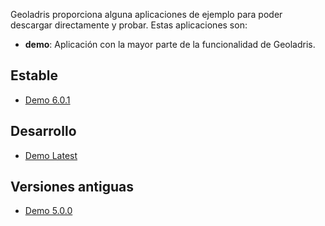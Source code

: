 Geoladris proporciona alguna aplicaciones de ejemplo para poder descargar directamente y probar. Estas aplicaciones son:

* **demo**: Aplicación con la mayor parte de la funcionalidad de Geoladris.

## Estable

* [Demo 6.0.1](http://nullisland.geomati.co:8082/repository/releases/org/fao/unredd/apps/demo/6.0.1/demo-6.0.1.war)

## Desarrollo

* [Demo Latest](http://nullisland.geomati.co:8082/repository/snapshots/org/fao/unredd/apps/demo/6.1.0-SNAPSHOT/demo-6.1.0-SNAPSHOT.war)

## Versiones antiguas

* [Demo 5.0.0](http://nullisland.geomati.co:8082/repository/releases/org/fao/unredd/apps/demo/5.0.0/demo-5.0.0.war)
